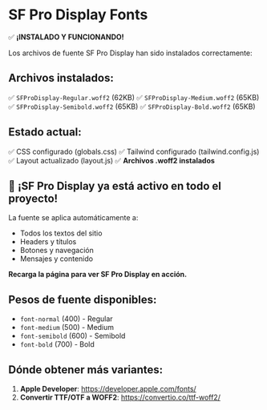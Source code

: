 # SF Pro Display Fonts

✅ **¡INSTALADO Y FUNCIONANDO!**

Los archivos de fuente SF Pro Display han sido instalados correctamente:

## Archivos instalados:

✅ `SFProDisplay-Regular.woff2` (62KB)
✅ `SFProDisplay-Medium.woff2` (65KB)  
✅ `SFProDisplay-Semibold.woff2` (65KB)
✅ `SFProDisplay-Bold.woff2` (65KB)

## Estado actual:

✅ CSS configurado (globals.css)
✅ Tailwind configurado (tailwind.config.js)
✅ Layout actualizado (layout.js)
✅ **Archivos .woff2 instalados**

## 🎯 **¡SF Pro Display ya está activo en todo el proyecto!**

La fuente se aplica automáticamente a:
- Todos los textos del sitio
- Headers y títulos
- Botones y navegación
- Mensajes y contenido

**Recarga la página para ver SF Pro Display en acción.**

## Pesos de fuente disponibles:

- `font-normal` (400) - Regular
- `font-medium` (500) - Medium
- `font-semibold` (600) - Semibold
- `font-bold` (700) - Bold

## Dónde obtener más variantes:

1. **Apple Developer**: https://developer.apple.com/fonts/
2. **Convertir TTF/OTF a WOFF2**: https://convertio.co/ttf-woff2/ 